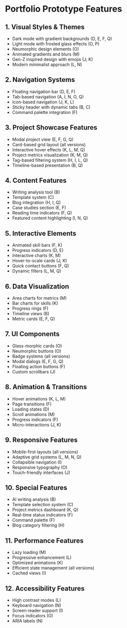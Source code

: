 # Portfolio Prototype Features

## 1. Visual Styles & Themes
- Dark mode with gradient backgrounds (D, E, F, Q)
- Light mode with frosted glass effects (O, P)
- Neumorphic design elements (O)
- Animated gradients and blurs (M)
- Gen-Z inspired design with emojis (J, K)
- Modern minimalist approach (L, N)

## 2. Navigation Systems
- Floating navigation bar (D, E, F)
- Tab-based navigation (A, I, N, O, Q)
- Icon-based navigation (J, K, L)
- Sticky header with dynamic tabs (B, C)
- Command palette integration (F)

## 3. Project Showcase Features
- Modal project view (E, F, G, Q)
- Card-based grid layout (all versions)
- Interactive hover effects (K, L, M, Q)
- Project metrics visualization (K, M, Q)
- Tag-based filtering system (H, I, L, Q)
- Timeline-based presentation (B, Q)

## 4. Content Features
- Writing analysis tool (B)
- Template system (C)
- Blog integration (H, I, Q)
- Case studies section (E, F)
- Reading time indicators (F, Q)
- Featured content highlighting (I, N, Q)

## 5. Interactive Elements
- Animated skill bars (F, K)
- Progress indicators (D, E)
- Interactive charts (K, M)
- Hover-to-scale cards (J, K)
- Quick contact buttons (F, Q)
- Dynamic filters (L, M, Q)

## 6. Data Visualization
- Area charts for metrics (M)
- Bar charts for skills (K)
- Progress rings (F)
- Timeline views (B)
- Metric cards (E, F, Q)

## 7. UI Components
- Glass-morphic cards (O)
- Neumorphic buttons (O)
- Badge systems (all versions)
- Modal dialogs (E, F, G, Q)
- Floating action buttons (F)
- Custom scrollbars (J)

## 8. Animation & Transitions
- Hover animations (K, L, M)
- Page transitions (F)
- Loading states (D)
- Scroll animations (M)
- Progress indicators (F)
- Micro-interactions (J, K)

## 9. Responsive Features
- Mobile-first layouts (all versions)
- Adaptive grid systems (L, M, N, Q)
- Collapsible navigation (I)
- Responsive typography (O)
- Touch-friendly interfaces (J)

## 10. Special Features
- AI writing analysis (B)
- Template selection system (C)
- Project metrics dashboard (K, Q)
- Real-time status indicators (F)
- Command palette (F)
- Blog category filtering (H)

## 11. Performance Features
- Lazy loading (M)
- Progressive enhancement (L)
- Optimized animations (K)
- Efficient state management (all versions)
- Cached views (I)

## 12. Accessibility Features
- High contrast modes (L)
- Keyboard navigation (N)
- Screen reader support (I)
- Focus indicators (O)
- ARIA labels (N)
